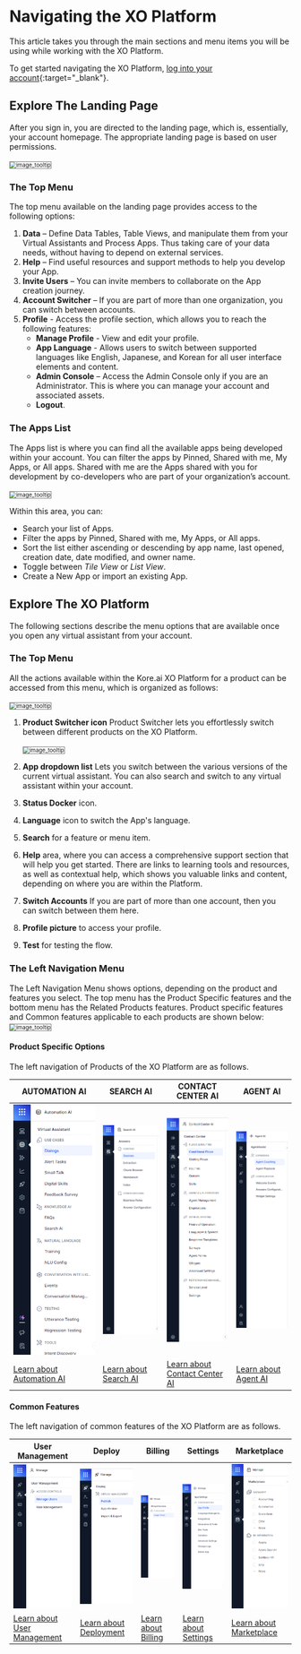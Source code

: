 # Navigating the XO Platform

This article takes you through the main sections and menu items you will be using while working with the XO Platform.

To get started navigating the XO Platform, [log into your account](https://platform.kore.ai/){:target="_blank"}.

## Explore The Landing Page

After you sign in, you are directed to the landing page, which is, essentially, your account homepage. The appropriate landing page is based on user permissions.

 <img src="../images/ntp(1).png" alt="image_tooltip" title="image_tooltip" style="border: 1px solid gray; zoom:70%;">

### The Top Menu

The top menu available on the landing page provides access to the following options:

1. **Data** – Define Data Tables, Table Views, and manipulate them from your Virtual Assistants and Process Apps. Thus taking care of your data needs, without having to depend on external services.
2. **Help** – Find useful resources and support methods to help you develop your App.
3. **Invite Users** – You can invite members to collaborate on the App creation journey.
4. **Account Switcher** – If you are part of more than one organization, you can switch between accounts.
5. **Profile** - Access the profile section, which allows you to reach the following features:
    * **Manage Profile** - View and edit your profile.
    * **App Language** - Allows users to switch between supported languages like English, Japanese, and Korean for all user interface elements and content.
    * **Admin Console** – Access the Admin Console only if you are an Administrator. This is where you can manage your account and associated assets.
    * **Logout**.

### The Apps List

The Apps list is where you can find all the available apps being developed within your account. You can filter the apps by Pinned, Shared with me, My Apps, or All apps. Shared with me are the Apps shared with you for development by co-developers who are part of your organization’s account.

<img src="../images/ntp(6).png" alt="image_tooltip" title="image_tooltip" style="border: 1px solid gray; zoom:70%;">

Within this area, you can:

* Search your list of Apps.
* Filter the apps by Pinned, Shared with me, My Apps, or All apps.
* Sort the list either ascending or descending by app name, last opened, creation date, date modified, and owner name.
* Toggle between _Tile View_ or _List View_.
* Create a New App or import an existing App.

## Explore The XO Platform

The following sections describe the menu options that are available once you open any virtual assistant from your account.

### The Top Menu

All the actions available within the Kore.ai XO Platform for a product can be accessed from this menu, which is organized as follows:

<img src="../images/ntp(5).png" alt="image_tooltip" title="image_tooltip" style="border: 1px solid gray; zoom:70%;">

1. **Product Switcher icon** Product Switcher lets you effortlessly switch between different products on the XO Platform.

    <img src="../images/ntp(20).png" alt="image_tooltip" title="image_tooltip" style="border: 1px solid gray; zoom:70%;"> 

2. **App dropdown list** Lets you switch between the various versions of the current virtual assistant. You can also search and switch to any virtual assistant within your account.
3. **Status Docker** icon.
4. **Language** icon to switch the App's language.
5. **Search** for a feature or menu item.
6. **Help** area, where you can access a comprehensive support section that will help you get started. There are links to learning tools and resources, as well as contextual help, which shows you valuable links and content, depending on where you are within the Platform.
7. **Switch Accounts** If you are part of more than one account, then you can switch between them here.
8. **Profile picture** to access your profile.
9. **Test** for testing the flow.

### The Left Navigation Menu

The Left Navigation Menu shows options, depending on the product and features you select. The top menu has the Product Specific features and the bottom menu has the Related Products features.
Product specific features and Common features applicable to each products are shown below:  
<img src="../images/ntp(21).png" alt="image_tooltip" title="image_tooltip" style="border: 1px solid gray; zoom:70%;"> 

#### Product Specific Options
The left navigation of Products of the XO Platform are as follows.

| AUTOMATION AI | SEARCH AI | CONTACT CENTER AI | AGENT AI |
| --- | --- | --- | --- |
| ![image_tooltip](./images/ntp(10).png "image_tooltip") | ![image_tooltip](./images/ntp(12).png "image_tooltip") | ![image_tooltip](./images/ntp(11).png "image_tooltip") | ![image_tooltip](./images/ntp(13).png "image_tooltip") |
| [Learn about Automation AI](./../automation/about-automation-ai.md) | [Learn about Search AI](./../searchai/about-search-ai.md) | [Learn about Contact Center AI](./../contactcenter/about-contact-center-ai.md) | [Learn about Agent AI](./../agentai/about-agent-ai.md) |


#### Common Features
The left navigation of common features of the XO Platform are as follows.

| User Management | Deploy | Billing | Settings | Marketplace |
| --- | --- | --- | --- | --- |
| ![image_tooltip](./images/ntp(14).png "image_tooltip") | ![image_tooltip](./images/ntp(15).png "image_tooltip") | ![image_tooltip](./images/ntp(16).png "image_tooltip") | ![image_tooltip](./images/ntp(17).png "image_tooltip") | ![image_tooltip](./images/ntp(18).png "image_tooltip") |
| [Learn about User Management ](./../administration/user-management/managing-your-users.md) | [Learn about Deployment](./../deploy/bot-versioning.md) | [Learn about Billing](./../administration/billing.md) | [Learn about Settings](./../app-settings/app-profile.md) | [Learn about Marketplace](./../app-settings/integrations/actions/marketplace.md) |